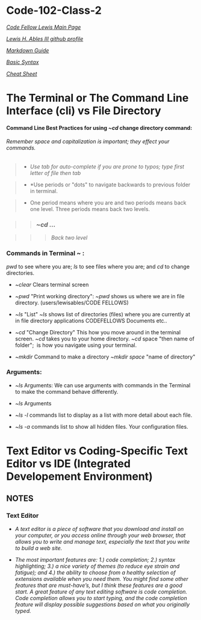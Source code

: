 # Code-102-Class-2

*[Code Fellow Lewis Main Page](https://lewable3d.github.io/Reading-Notes/)*
       
*[Lewis H. Ables III github profile](https://github.com/Lewable3d)*

*[Markdown Guide](https://www.markdownguide.org/getting-started/)*        

*[Basic Syntax](https://www.markdownguide.org/basic-syntax/)*

*[Cheat Sheet](https://github.com/ohmyzsh/ohmyzsh/wiki/Cheatsheet)*

# The Terminal or The Command Line Interface (cli) vs File Directory

#### Command Line Best Practices for using *~cd* change directory command: 

###### Remember space and capitalization is important; they effect your commands.

> - *Use tab for auto-complete if you are prone to typos; type first letter of file then tab*

> - *Use periods or "dots" to navigate backwards to previous folder in terminal.

> - One period means where you are and two periods means back one level. Three periods means back two levels. 

>> ### *~cd ...* 

>>> *Back two level*

### Commands in Terminal ~ : 

*pwd* to see where you are; *ls* to see files where you are; and *cd* to change directories. 

- *~clear* Clears terminal screen

- *~pwd* "Print working directory": *~pwd* shows us where we are in file directory. (users/lewisables/CODE FELLOWS)

- *~ls* "List" *~ls* shows list of directories (files) where you are currently at in file directory applications CODEFELLOWS Documents etc..

- *~cd* "Change Directory" This how you move around in the terminal screen. *~cd*  takes you to your home directory. *~cd* space "then name of folder";  is how you navigate using your terminal.

- *~mkdir* Command to make a directory *~mkdir* *space* "name of directory"

### Arguments:

- *~ls* Arguments: We can use arguments with commands in the Terminal to make the command behave differently.

- *~ls* Arguments

- *~ls -l* commands list to display as a list with more detail about each file.

- *~ls -a* commands list to show all hidden files. Your configuration files.

# Text Editor vs Coding-Specific Text Editor vs IDE (Integrated Developement Environment)

## NOTES

### Text Editor

- *A text editor is a piece of software that you download and install on your computer, or you access online through your web browser, that allows you to write and manage text, especially the text that you write to build a web site.*

- *The most important features are: 1.) code completion; 2.) syntax highlighting; 3.) a nice variety of themes (to reduce eye strain and fatigue); and 4.) the ability to choose from a healthy selection of extensions available when you need them. You might find some other features that are must-have’s, but I think these features are a good start.
A great feature of any text editing software is code completion. Code completion allows you to start typing, and the code completion feature will display possible suggestions based on what you originally typed.* 


